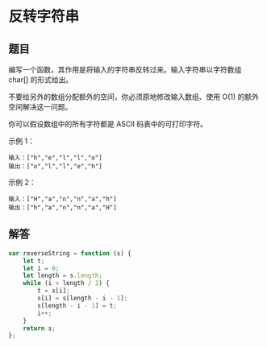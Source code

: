 # 反转字符串

## 题目
编写一个函数，其作用是将输入的字符串反转过来。输入字符串以字符数组 char[] 的形式给出。

不要给另外的数组分配额外的空间，你必须原地修改输入数组、使用 O(1) 的额外空间解决这一问题。

你可以假设数组中的所有字符都是 ASCII 码表中的可打印字符。


示例 1：
```
输入：["h","e","l","l","o"]
输出：["o","l","l","e","h"]
```
示例 2：
```
输入：["H","a","n","n","a","h"]
输出：["h","a","n","n","a","H"]
```

## 解答
```js
var reverseString = function (s) {
	let t;
	let i = 0;
	let length = s.length;
	while (i < length / 2) {
		t = s[i];
		s[i] = s[length - i - 1];
		s[length - i - 1] = t;
		i++;
	}
	return s;
};
```